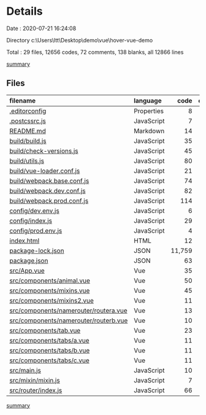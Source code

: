 # Details

Date : 2020-07-21 16:24:08

Directory c:\Users\ltt\Desktop\demo\vue\hover-vue-demo

Total : 29 files,  12656 codes, 72 comments, 138 blanks, all 12866 lines

[summary](results.md)

## Files
| filename | language | code | comment | blank | total |
| :--- | :--- | ---: | ---: | ---: | ---: |
| [.editorconfig](/.editorconfig) | Properties | 8 | 0 | 2 | 10 |
| [.postcssrc.js](/.postcssrc.js) | JavaScript | 7 | 2 | 2 | 11 |
| [README.md](/README.md) | Markdown | 14 | 0 | 8 | 22 |
| [build/build.js](/build/build.js) | JavaScript | 35 | 0 | 7 | 42 |
| [build/check-versions.js](/build/check-versions.js) | JavaScript | 45 | 0 | 10 | 55 |
| [build/utils.js](/build/utils.js) | JavaScript | 80 | 5 | 17 | 102 |
| [build/vue-loader.conf.js](/build/vue-loader.conf.js) | JavaScript | 21 | 0 | 2 | 23 |
| [build/webpack.base.conf.js](/build/webpack.base.conf.js) | JavaScript | 74 | 4 | 5 | 83 |
| [build/webpack.dev.conf.js](/build/webpack.dev.conf.js) | JavaScript | 82 | 7 | 7 | 96 |
| [build/webpack.prod.conf.js](/build/webpack.prod.conf.js) | JavaScript | 114 | 24 | 8 | 146 |
| [config/dev.env.js](/config/dev.env.js) | JavaScript | 6 | 0 | 2 | 8 |
| [config/index.js](/config/index.js) | JavaScript | 29 | 25 | 16 | 70 |
| [config/prod.env.js](/config/prod.env.js) | JavaScript | 4 | 0 | 1 | 5 |
| [index.html](/index.html) | HTML | 12 | 1 | 2 | 15 |
| [package-lock.json](/package-lock.json) | JSON | 11,759 | 0 | 1 | 11,760 |
| [package.json](/package.json) | JSON | 63 | 0 | 1 | 64 |
| [src/App.vue](/src/App.vue) | Vue | 35 | 0 | 6 | 41 |
| [src/components/animal.vue](/src/components/animal.vue) | Vue | 50 | 0 | 3 | 53 |
| [src/components/mixins.vue](/src/components/mixins.vue) | Vue | 45 | 0 | 3 | 48 |
| [src/components/mixins2.vue](/src/components/mixins2.vue) | Vue | 11 | 0 | 3 | 14 |
| [src/components/namerouter/routera.vue](/src/components/namerouter/routera.vue) | Vue | 13 | 0 | 4 | 17 |
| [src/components/namerouter/routerb.vue](/src/components/namerouter/routerb.vue) | Vue | 10 | 0 | 5 | 15 |
| [src/components/tab.vue](/src/components/tab.vue) | Vue | 23 | 1 | 5 | 29 |
| [src/components/tabs/a.vue](/src/components/tabs/a.vue) | Vue | 11 | 0 | 4 | 15 |
| [src/components/tabs/b.vue](/src/components/tabs/b.vue) | Vue | 11 | 0 | 4 | 15 |
| [src/components/tabs/c.vue](/src/components/tabs/c.vue) | Vue | 11 | 0 | 4 | 15 |
| [src/main.js](/src/main.js) | JavaScript | 10 | 3 | 3 | 16 |
| [src/mixin/mixin.js](/src/mixin/mixin.js) | JavaScript | 7 | 0 | 0 | 7 |
| [src/router/index.js](/src/router/index.js) | JavaScript | 66 | 0 | 3 | 69 |

[summary](results.md)